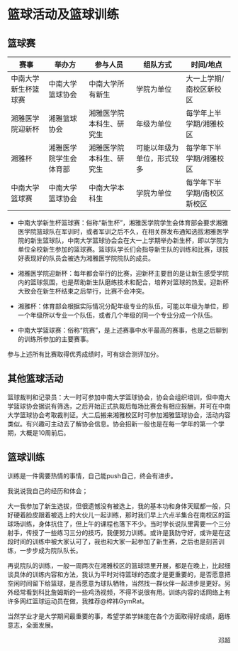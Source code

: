 # 篮球活动及篮球训练

## 篮球赛

|赛事|举办方|参与人员|组队方式|时间/地点|
|----|----|----|----|----|
|中南大学新生杯篮球赛|中南大学篮球协会|中南大学所有新生|学院为单位|大一上学期/南校区新校区|
|湘雅医学院迎新杯|湘雅篮球协会|湘雅医学院本科生、研究生|年级为单位|每学年上半学期/湘雅校区|
|湘雅杯|湘雅医学院学生会体育部|湘雅医学院本科生、研究生|可能以年级为单位，形式较多|每学年下半学期/湘雅校区|
|中南大学篮球赛|中南大学篮球协会|中南大学本科生|学院为单位|每学年下半学期/南校区新校区|

+ 中南大学新生杯篮球赛：俗称“新生杯”，湘雅医学院学生会体育部会要求湘雅医学院篮球队在军训时，或者军训之后不久，在相关群发布通知选拔湘雅医学院的新生篮球队，中南大学篮球协会会在大一上学期举办新生杯，即以学院为单位全校新生参加的篮球赛。篮球队学长们会指导新生队的训练和比赛，球技好表现好的队员会被选为湘雅医学院院队的成员。

+ 湘雅医学院迎新杯：每年都会举行的比赛，迎新杯主要目的是让新生感受学院内的篮球氛围，也是帮助新生队磨练技术和配合，培养对篮球的热爱。迎新杯大致会在新生杯结束之后举行，比赛不会冲突。

+ 湘雅杯：体育部会根据实际情况分配年级专业的队伍，可能以年级为单位，即一个年级所以专业一个队伍，或者几个年级的同一个专业分成一个队伍。

+ 中南大学篮球赛：俗称“院赛”，是上述赛事中水平最高的赛事，也是之后聊到的训练所参加的主要赛事。

参与上述所有比赛取得优秀成绩时，可有综合测评加分。

## 其他篮球活动

篮球裁判和记录员：大一时可参加中南大学篮球协会，协会会组织培训，但中南大学篮球协会据说有筛选，之后开始正式执裁后每场比赛会有相应报酬，并可在中南大学篮球协会考取裁判证。大二后搬来湘雅校区时可参加湘雅篮球协会，活动内容类似。有兴趣可主动去了解协会信息。协会招新一般也是在每一学年的第一个学期，大概是10周前后。

## 篮球训练

训练是一件需要热情的事情，自己能push自己，终会有进步。

我说说我自己的经历和体会；

大一我参加了新生选拔，但很遗憾没有被选上，我的基本功和身体天赋都一般，只好硬着脸皮跟着被选上的大伙儿一起训练，那时我们早上六点半集合在南校区的篮球场训练，身体抗住了，但上午的课程也落下不少。当时学长说队里需要一个三分射手，传授了一些练习三分的技巧，我便努力训练。或许是我防守好，或许是在这段时间的训练中被大家认可了，我也和大家一起参加了新生赛，之后也是刻苦训练，一步步成为院队队长。

再说院队的训练，一般一周两次在湘雅校区的篮球馆里开展，都是在晚上，比起细谈具体的训练内容和方法，我认为平时对待篮球的态度才是更重要的，是否愿意把空闲时间留下给篮球，是否愿意为球队牺牲，当然找一群伙伴一起进步是更好。另外经常看到科比詹姆斯的一些鸡汤视频，不得不说很有用。训练内容的话网络上有许多网红篮球运动员在做，我推荐@梓祎GymRat。

当然学业才是大学期间最重要的事，希望学弟学妹能在各个方面取得好成绩，磨练意志，全面发展。

<p align="right">邓超</p>